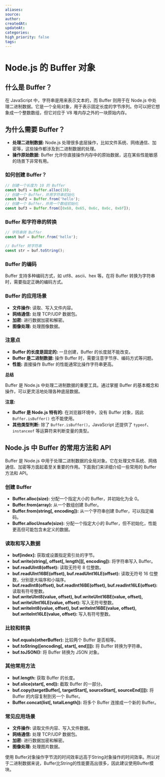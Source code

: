 ```yaml
---
aliases: 
source: 
author: 
createdAt: 
updateAt: 
categories: 
high_priority: false
tags:
---
```

# Node.js 的 Buffer 对象

## 什么是 Buffer？

在 JavaScript 中，字符串是用来表示文本的，而 Buffer 则用于在 Node.js 中处理二进制数据。它是一个全局对象，用于表示固定长度的字节序列。你可以把它想象成一个整数数组，但它对应于 V8 堆内存之外的一块原始内存。

## 为什么需要 Buffer？

- **处理二进制数据:** Node.js 处理很多底层操作，比如文件系统、网络通信、加密等，这些操作都涉及到二进制数据的处理。
- **操作原始数据:** Buffer 允许你直接操作内存中的原始数据，这在某些性能敏感的场景下非常有用。

### 如何创建 Buffer？

```js
// 创建一个长度为 10 的 Buffer
const buf1 = Buffer.alloc(10);
// 创建一个 Buffer，并用字符串初始化
const buf2 = Buffer.from('hello');
// 创建一个 Buffer，并用一个数组初始化
const buf3 = Buffer.from([0x68, 0x65, 0x6c, 0x6c, 0x6f]);
```

### Buffer 和字符串的转换

```js
// 字符串转 Buffer
const buf = Buffer.from('hello');

// Buffer 转字符串
const str = buf.toString();
```

### Buffer 的编码

Buffer 支持多种编码方式，如 utf8、ascii、hex 等。在将 Buffer 转换为字符串时，需要指定正确的编码方式。

### Buffer 的应用场景

- **文件操作:** 读取、写入文件内容。
- **网络通信:** 处理 TCP/UDP 数据包。
- **加密:** 进行数据加密和解密。
- **图像处理:** 处理图像数据。

### 注意点

- **Buffer 的长度是固定的:** 一旦创建，Buffer 的长度就不能改变。
- **Buffer 是二进制数据:** 操作 Buffer 时，需要注意字节序、编码方式等问题。
- **性能:** 直接操作 Buffer 的性能通常比操作字符串更高。

**总结**

Buffer 是 Node.js 中处理二进制数据的重要工具。通过掌握 Buffer 的基本概念和操作，可以更灵活地处理各种底层数据。

**注意:**

- **Buffer 是 Node.js 特有的:** 在浏览器环境中，没有 Buffer 对象，因此 `Buffer.isBuffer()` 也不能使用。
- **其他类型判断:** 除了 `Buffer.isBuffer()`，JavaScript 还提供了 `typeof`、`instanceof` 等运算符来判断变量的类型。

## Node.js 中 Buffer 的常用方法和 API

Buffer 是 Node.js 中用于处理二进制数据的全局对象。它在处理文件系统、网络通信、加密等方面起着至关重要的作用。下面我们来详细介绍一些常用的 Buffer 方法和 API。

### 创建 Buffer

- **Buffer.alloc(size):** 分配一个指定大小的 Buffer，并初始化为全 0。
- **Buffer.from(array):** 从一个数组创建 Buffer。
- **Buffer.from(string[, encoding]):** 从一个字符串创建 Buffer，可以指定编码。
- **Buffer.allocUnsafe(size):** 分配一个指定大小的 Buffer，但不初始化，性能更高但可能包含未定义的数据。

### 读取和写入数据

- **buf[index]:** 获取或设置指定索引处的字节。
- **buf.write(string[, offset[, length]][, encoding]):** 将字符串写入 Buffer。
- **buf.readUInt8(offset):** 读取无符号 8 位整数。
- **buf.readUInt16BE(offset), buf.readUInt16LE(offset):** 读取无符号 16 位整数，分别是大端序和小端序。
- **buf.readInt8(offset), buf.readInt16BE(offset), buf.readInt16LE(offset):** 读取有符号整数。
- **buf.writeUInt8(value, offset), buf.writeUInt16BE(value, offset), buf.writeUInt16LE(value, offset):** 写入无符号整数。
- **buf.writeInt8(value, offset), buf.writeInt16BE(value, offset), buf.writeInt16LE(value, offset):** 写入有符号整数。

### 比较和转换

- **buf.equals(otherBuffer):** 比较两个 Buffer 是否相等。
- **buf.toString([encoding[, start[, end]]]):** 将 Buffer 转换为字符串。
- **buf.toJSON():** 将 Buffer 转换为 JSON 对象。

### 其他常用方法

- **buf.length:** 获取 Buffer 的长度。
- **buf.slice(start[, end]):** 截取 Buffer 的一部分。
- **buf.copy(targetBuffer[, targetStart[, sourceStart[, sourceEnd]]]):** 将 Buffer 的内容复制到另一个 Buffer。
- **Buffer.concat(list[, totalLength]):** 将多个 Buffer 连接成一个新的 Buffer。

### 常见应用场景

- **文件操作:** 读取文件内容、写入文件数据。
- **网络通信:** 处理 TCP/UDP 数据包。
- **加密:** 进行数据加密和解密。
- **图像处理:** 处理图片数据。

使用
Buffer对象操作字节流的时间效率远高于String对象操作的时间效率。所以对于二进制数据来说，Buffer比String的性能要高出很多，因此建议使用Buffer模块。
